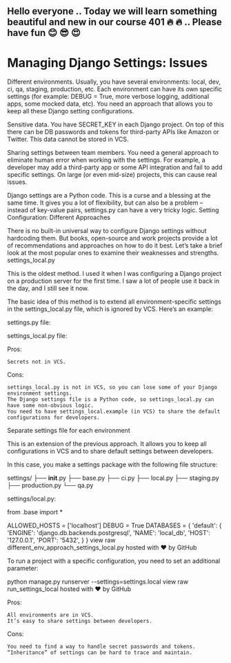 ## Hello everyone .. Today we will learn something beautiful and new in our course 401 :fire: :fire: .. Please have fun :blush: :sunglasses: :heart_eyes:

# Managing Django Settings: Issues

Different environments. Usually, you have several environments: local, dev, ci, qa, staging, production, etc. Each environment can have its own specific settings (for example: DEBUG = True, more verbose logging, additional apps, some mocked data, etc). You need an approach that allows you to keep all these Django setting configurations.

Sensitive data. You have SECRET_KEY in each Django project. On top of this there can be DB passwords and tokens for third-party APIs like Amazon or Twitter. This data cannot be stored in VCS.

Sharing settings between team members. You need a general approach to eliminate human error when working with the settings. For example, a developer may add a third-party app or some API integration and fail to add specific settings. On large (or even mid-size) projects, this can cause real issues.

Django settings are a Python code. This is a curse and a blessing at the same time. It gives you a lot of flexibility, but can also be a problem – instead of key-value pairs, settings.py can have a very tricky logic.
Setting Configuration: Different Approaches

There is no built-in universal way to configure Django settings without hardcoding them. But books, open-source and work projects provide a lot of recommendations and approaches on how to do it best. Let’s take a brief look at the most popular ones to examine their weaknesses and strengths.
settings_local.py

This is the oldest method. I used it when I was configuring a Django project on a production server for the first time. I saw a lot of people use it back in the day, and I still see it now.

The basic idea of this method is to extend all environment-specific settings in the settings_local.py file, which is ignored by VCS. Here’s an example:

settings.py file:

settings_local.py file:

Pros:

    Secrets not in VCS.

Cons:

    settings_local.py is not in VCS, so you can lose some of your Django environment settings.
    The Django settings file is a Python code, so settings_local.py can have some non-obvious logic.
    You need to have settings_local.example (in VCS) to share the default configurations for developers.

Separate settings file for each environment

This is an extension of the previous approach. It allows you to keep all configurations in VCS and to share default settings between developers.

In this case, you make a settings package with the following file structure:

settings/
   ├── __init__.py
   ├── base.py
   ├── ci.py
   ├── local.py
   ├── staging.py
   ├── production.py
   └── qa.py

settings/local.py:

from .base import *


ALLOWED_HOSTS = ['localhost']
DEBUG = True
DATABASES = {
    'default': {
        'ENGINE': 'django.db.backends.postgresql',
        'NAME': 'local_db',
        'HOST': '127.0.0.1',
        'PORT': '5432',
    }
}
view raw
different_env_approach_settings_local.py hosted with ❤ by GitHub

To run a project with a specific configuration, you need to set an additional parameter:

python manage.py runserver --settings=settings.local
view raw
run_settings_local hosted with ❤ by GitHub

Pros:

    All environments are in VCS.
    It’s easy to share settings between developers.

Cons:

    You need to find a way to handle secret passwords and tokens.
    “Inheritance” of settings can be hard to trace and maintain.
